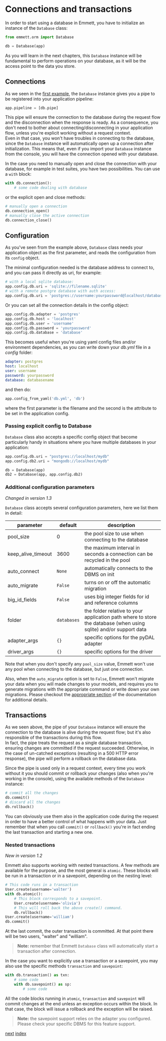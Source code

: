 Connections and transactions
============================

In order to start using a database in Emmett, you have to initialize an instance of the `Database` class:

```python
from emmett.orm import Database

db = Database(app)
```

As you will learn in the next chapters, this `Database` instance will be fundamental to perform operations on your database, as it will be the access point to the data you store.

Connections
-----------

As we seen in the [first example](./), the `Database` instance gives you a pipe to be registered into your application pipeline:

```python
app.pipeline = [db.pipe]
```

This pipe will ensure the connection to the database during the request flow and the disconnection when the response is ready. As a consequence, you don't need to bother about connecting/disconnecting in your application flow, unless you're explicit working without a request context.    
Even in that case, you won't have troubles in connecting to the database, since the `Database` instance will automatically open up a connection after initialization. This means that, even if you import your `Database` instance from the console, you will have the connection opened with your database.

In the case you need to manually open and close the connection with your database, for example in test suites, you have two possibilities. You can use a `with` block:

```python
with db.connection():
    # some code dealing with database
```

or the explicit open and close methods:

```python
# manually open a connection
db.connection_open()
# manually close the active connection
db.connection_close()
```


Configuration
-------------

As you've seen from the example above, `Database` class needs your application object as the first parameter, and reads the configuration from its `config` object.

The minimal configuration needed is the database address to connect to, and you can pass it directly as uri, for example:

```python
# with a local sqlite database:
app.config.db.uri = 'sqlite://filename.sqlite'
# with a remote postgre database with auth access:
app.config.db.uri = 'postgres://username:yourpassword@localhost/database'
```

Or you can set all the connection details in the config object:

```python
app.config.db.adapter = 'postgres'
app.config.db.host = 'localhost'
app.config.db.user = 'username'
app.config.db.password = 'yourpassword'
app.config.db.database = 'database'
```

This becomes useful when you're using yaml config files and/or environment dependencies, as you can write down your *db.yml* file in a *config* folder:

```yaml
adapter: postgres
host: localhost
user: username
password: yourpassword
database: databasename
```

and then do:

```python
app.config_from_yaml('db.yml', 'db')
```

where the first parameter is the filename and the second is the attribute to be set in the application config.

### Passing explicit config to Database

`Database` class also accepts a specific config object that become particularly handy in situations where you have multiple databases in your application:

```python
app.config.db.uri = "postgres://localhost/mydb"
app.config.db2.uri = "mongodb://localhost/mydb"

db = Database(app)
db2 = Database(app, app.config.db2)
```

### Additional configuration parameters

*Changed in version 1.3*

`Database` class accepts several configuration parameters, here we list them in detail:

| parameter | default | description |
| --- | --- | --- |
| pool_size | 0 | the pool size to use when connecting to the database |
| keep\_alive\_timeout | 3600 | the maximum interval in seconds a connection can be recycled in the pool |
| auto\_connect | `None` | automatically connects to the DBMS on init |
| auto\_migrate | `False` | turns on or off the automatic migration |
| big\_id\_fields | `False` | uses big integer fields for id and reference columns |
| folder | `databases` | the folder relative to your application path where to store the database (when using sqlite) and/or support data |
| adapter\_args | `{}` | specific options for the pyDAL adapter |
| driver\_args | `{}` | specific options for the driver |

Note that when you don't specify any `pool_size` value, Emmett won't use any pool when connecting to the database, but just one connection.

Also, when the `auto_migrate` option is set to `False`, Emmett won't migrate your data when you will made changes to your models, and requires you to generate migrations with the appropriate command or write down your own migrations. Please checkout the [appropriate section](./migrations) of the documentation for additional details.

Transactions
------------

As we seen above, the pipe of your `Database` instance will ensure the connection to the database is alive during the request flow; but it's also responsible of the transactions during this flow.    
In fact, the pipe treats the request as a single database transaction, ensuring changes are committed if the request succeeded. Otherwise, in the case of un-catched exceptions (resulting in a 500 HTTP error response), the pipe will perform a rollback on the database data.

Since the pipe is used only in a request context, every time you work without it you should commit or rollback your changes (also when you're working in the console), using the available methods of the `Database` instance:

```python
# commit all the changes
db.commit()
# discard all the changes
db.rollback()
```

You can obviously use them also in the application code during the request in order to have a better control of what happens with your data. Just remember that when you call `commit()` or `rollback()` you're in fact ending the last transaction and starting a new one.

### Nested transactions

*New in version 1.2*

Emmett also supports working with nested transactions. A few methods are available for the purpose, and the most general is `atomic`. These blocks will be run in a transaction or in a savepoint, depending on the nesting level:

```python
# This code runs in a transaction
User.create(username='walter')
with db.atomic():
    # This block corresponds to a savepoint.
    User.create(username='olivia')
    # This will roll back the above create() command.
    db.rollback()
User.create(username='william')
db.commit()
```

At the last commit, the outer transaction is committed. At that point there will be two users, "walter" and "william".

> **Note:** remember that Emmett `Database` class will automatically start a transaction after connection.

In the case you want to explicitly use a transaction or a savepoint, you may also use the specific methods `transaction` and `savepoint`:

```python
with db.transaction() as txn:
    # some code
    with db.savepoint() as sp:
        # some code
```

All the code blocks running in `atomic`, `transaction` and `savepoint` will commit changes at the end unless an exception occurs within the block. In that case, the block will issue a rollback and the exception will be raised.

> **Note:** the savepoint support relies on the adapter you configured. Please check your specific DBMS for this feature support.

[next](models.md)
[index](README.md)